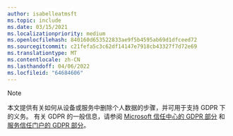 ```yaml
---
author: isabelleatmsft
ms.topic: include
ms.date: 03/15/2021
ms.localizationpriority: medium
ms.openlocfilehash: 840160d653522833ae9f5b4595ab69d1dfceed72
ms.sourcegitcommit: c21fefa5c3c62df14147e7918cb43327f7d72e69
ms.translationtype: MT
ms.contentlocale: zh-CN
ms.lasthandoff: 04/06/2022
ms.locfileid: "64684606"
---
```

<!-- markdownlint-disable MD041-->

>[!NOTE]
>本文提供有关如何从设备或服务中删除个人数据的步骤，并可用于支持 GDPR 下的义务。 有关 GDPR 的一般信息，请参阅 [Microsoft 信任中心的 GDPR 部分](https://www.microsoft.com/trust-center/privacy/gdpr-overview) 和 [服务信任门户的 GDPR 部分](https://servicetrust.microsoft.com/ViewPage/GDPRGetStarted)。
